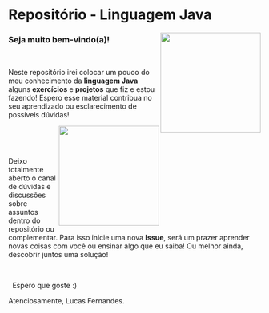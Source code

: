 # Repositório - Linguagem Java 

   <img align="right" src="https://octodex.github.com/images/inspectocat.jpg" width="200">
   
   ### Seja muito bem-vindo(a)!   
   
   
  &nbsp;
  
   Neste repositório irei colocar um pouco do meu conhecimento da **linguagem Java** 
   alguns **exercícios** e **projetos** que fiz e estou fazendo! Espero esse material
   contribua no seu aprendizado ou esclarecimento de possíveis dúvidas!
    
    
   &nbsp;
   <img align = "right" src = "https://octodex.github.com/images/collabocats.jpg" width = "200">
   
   
   &nbsp;
   
   
   
   Deixo totalmente aberto o canal de dúvidas e discussões sobre assuntos dentro
   do repositório ou complementar. Para isso inicie uma nova **Issue**, será um 
   prazer aprender novas coisas com você ou ensinar algo que eu saiba! 
   Ou melhor ainda, descobrir juntos uma solução!
      
   
   &nbsp;
      
   
   &nbsp;
   Espero que goste :)
    


   Atenciosamente, Lucas Fernandes.

 
